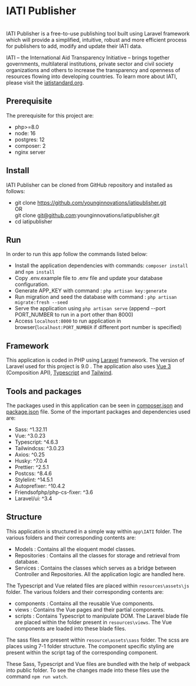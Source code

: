 
<h1> IATI Publisher</h1> <br/>
IATI Publisher is a free-to-use publishing tool built using Laravel framework which will provide a simplified, intuitive, robust and more efficient process for publishers to add, modify and update their IATI data.

IATI – the International Aid Transparency Initiative – brings together governments, multilateral institutions, private sector and civil society organizations and others to increase the transparency and openness of resources flowing into developing countries. To learn more about IATI, please visit the [iatistandard.org](https://iatistandard.org/).


## Prerequisite
The prerequisite for this project are:
- php>=8.0
- node: 16
- postgres: 12
- composer: 2
- nginx server

## Install
IATI Publisher can be cloned from GitHub repository and installed as follows:
- git clone https://github.com/younginnovations/iatipublisher.git<br />
  OR<br />
  git clone git@github.com:younginnovations/iatipublisher.git
- cd iatipublisher

## Run
In order to run this app follow the commands listed below:
- Install the application dependencies with commands: `composer install` and `npm install`
- Copy .env.example file to .env file and update your database configuration.
- Generate APP_KEY with command : `php artisan key:generate`
- Run migration and seed the database with command : `php artisan migrate:fresh --seed`
- Serve the application using `php artisan serve` (append --port PORT_NUMBER to run in a port other than 8000)
- Access `localhost:8000` to run application in browser(`localhost:PORT_NUMBER` if different port number is specified)


## Framework
This application is coded in PHP using [Laravel](http://laravel.com) framework. The version of Laravel used for this project is 9.0 . The application also uses [Vue 3](https://vuejs.org) (Composition API), [Typescript](https://www.typescriptlang.org) and [Tailwind](https://tailwindcss.com/). 



## Tools and packages

The packages used in this application can be seen in [composer.json](https://github.com/younginnovations/iatipublisher/blob/main/composer.json) and [package.json](https://github.com/younginnovations/iatipublisher/blob/main/package.json) file. Some of the important packages and dependencies used are:
- Sass: ^1.32.11
- Vue: ^3.0.23
- Typescript: ^4.6.3
- Tailwindcss: ^3.0.23
- Axios: ^0.25
- Husky: ^7.0.4
- Prettier: ^2.5.1
- Postcss: ^8.4.6
- Stylelint: ^14.5.1
- Autoprefixer: ^10.4.2
- Friendsofphp/php-cs-fixer: ^3.6
- Laravel/ui: ^3.4


## Structure
This application is structured in a simple way within `app\IATI` folder. The various folders and their corresponding contents are:
- Models : Contains all the eloquent model classes.
- Repositories : Contains all the classes for storage and retrieval from database.
- Services : Contains the classes which serves as a bridge between Controller and Repositories. All the application logic are handled here.

The Typescript and Vue related files are placed within `resources\assets\js` folder. The various folders and their corresponding contents are:
- components : Contains all the reusable Vue components.
- views : Contains the Vue pages and their partial components.
- scripts : Contains Typescript to manipulate DOM.
The Laravel blade file are placed within the folder present in `resources\views`. The Vue components are loaded into these blade files. 

The sass files are present within `resource\assets\sass` folder. The scss are places using 7-1 folder structure. The component specific styling are present within the script tag of the corresponding component.

These Sass, Typescript and Vue files are bundled with the help of webpack into public folder. To see the changes made into these files use the command `npm run watch`.



